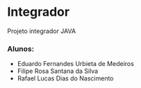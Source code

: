 # Integrador
Projeto integrador JAVA

### Alunos:
- Eduardo Fernandes Urbieta de Medeiros
- Filipe Rosa Santana da Silva
- Rafael Lucas Dias do Nascimento

